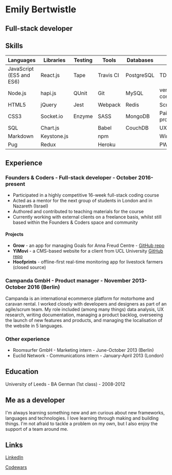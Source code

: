 # Emily Bertwistle
## Full-stack developer
## Skills

| Languages | Libraries | Testing | Tools | Databases | Other |
| --------- | --------- | ------- | ----- | --------- | ----- |
| JavaScript (ES5 and ES6) | React.js | Tape | Travis CI |  PostgreSQL | TDD |
| Node.js | hapi.js | QUnit | Git | MySQL | version control |
| HTML5   | jQuery | Jest | Webpack | Redis | Scrum |
| CSS3    | Socket.io | Enzyme | SASS | MongoDB | Pair programming |
| SQL     | Chart.js | | Babel | CouchDB | UX |
| Markdown| Keystone.js | | npm | | Wireframes |
| Pug     | Redux | | Heroku | | PWAs |


## Experience

### Founders & Coders - Full-stack developer - October 2016-present
* Participated in a highly competitive 16-week full-stack coding course
* Acted as a mentor for the next group of students in London and in Nazareth (Israel)
* Authored and contributed to teaching materials for the course
* Currently working with external clients on a freelance basis, whilst still based within the Founders & Coders space and community
#### Projects
* **Grow**  - an app for managing Goals for Anna Freud Centre - [GitHub repo](https://github.com/CYPIAPT-LNDSE/goals-app)
* **YiMovi** - a CMS-based website for a client from UCL University [GitHub repo](https://github.com/infact-coop/yimovi)
* **Hoofprints** - offline-first real-time monitoring app for livestock farmers (closed source)

### Campanda GmbH - Product manager - November 2013-October 2016 (Berlin)
Campanda is an international ecommerce platform for motorhome and caravan rental. I worked closely with developers and designers as part of an agile/scrum team. My role included (among many things) data analysis, UX research, writing documentation, managing a product backlog, overseeing the launch of new features and products, and managing the localisation of the website in 5 languages.

### Other experience
* Roomsurfer GmbH - Marketing intern - June-October 2013 (Berlin)
* Euclid Network - Communications intern - January-April 2013 (London)

## Education
University of Leeds - BA German (1st class) - 2008-2012

## Me as a developer
I'm always learning something new and am curious about new frameworks, languages and technologies. I love learning through making and building things. I'm not afraid to tackle a problem on my own, but I also enjoy the support of a team around me.

## Links
[LinkedIn](https://www.linkedin.com/in/bertwe/)

[Codewars](https://www.codewars.com/users/limeyb7)
